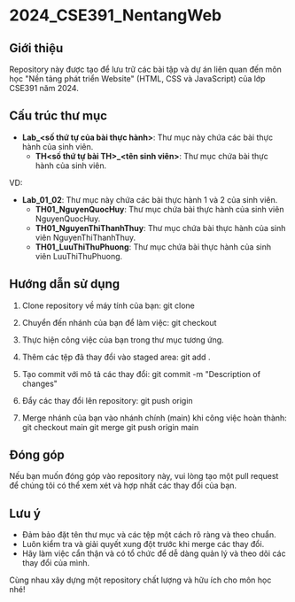 # 2024_CSE391_NentangWeb

## Giới thiệu
Repository này được tạo để lưu trữ các bài tập và dự án liên quan đến môn học "Nền tảng phát triển Website" (HTML, CSS và JavaScript) của lớp CSE391 năm 2024. 

## Cấu trúc thư mục
- **Lab_<số thứ tự của bài thực hành>**: Thư mục này chứa các bài thực hành của sinh viên.
    - **TH<số thứ tự bài TH>_<tên sinh viên>**: Thư mục chứa bài thực hành của sinh viên.
    
VD:
- **Lab_01_02**: Thư mục này chứa các bài thực hành 1 và 2 của sinh viên.
    - **TH01_NguyenQuocHuy**: Thư mục chứa bài thực hành của sinh viên NguyenQuocHuy.
    - **TH01_NguyenThiThanhThuy**: Thư mục chứa bài thực hành của sinh viên NguyenThiThanhThuy.
    - **TH01_LuuThiThuPhuong**: Thư mục chứa bài thực hành của sinh viên LuuThiThuPhuong. 


## Hướng dẫn sử dụng
1. Clone repository về máy tính của bạn:
git clone <repository-url>

2. Chuyển đến nhánh của bạn để làm việc:
git checkout <your-branch-name>

3. Thực hiện công việc của bạn trong thư mục tương ứng.

4. Thêm các tệp đã thay đổi vào staged area:
git add .

5. Tạo commit với mô tả các thay đổi:
git commit -m "Description of changes"


6. Đẩy các thay đổi lên repository:
git push origin <your-branch-name>

7. Merge nhánh của bạn vào nhánh chính (main) khi công việc hoàn thành:
git checkout main
git merge <your-branch-name>
git push origin main

## Đóng góp
Nếu bạn muốn đóng góp vào repository này, vui lòng tạo một pull request để chúng tôi có thể xem xét và hợp nhất các thay đổi của bạn.

## Lưu ý
- Đảm bảo đặt tên thư mục và các tệp một cách rõ ràng và theo chuẩn.
- Luôn kiểm tra và giải quyết xung đột trước khi merge các thay đổi.
- Hãy làm việc cẩn thận và có tổ chức để dễ dàng quản lý và theo dõi các thay đổi của mình.

Cùng nhau xây dựng một repository chất lượng và hữu ích cho môn học nhé!
